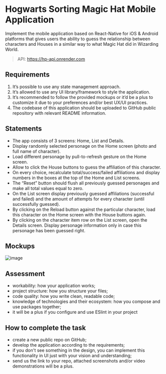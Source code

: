 # Hogwarts Sorting Magic Hat Mobile Application

Implement the mobile application based on React-Native for iOS & Android platforms that gives users the ability to guess the relationship between characters and Houses in a similar way to what Magic Hat did in Wizarding World. 

> API: https://hp-api.onrender.com

## Requirements
1. It’s possible to use any state management approach.
2. It’s allowed to use any UI library/framework to style the application.
3. It’s recommended to follow the provided mockups or it’d be a plus to customize it due to your preferences and/or best UX/UI practices.
4. The codebase of this application should be uploaded to GitHub public repository with relevant README information.

## Statements
- The app consists of 3 screens: Home, List and Details.
- Display randomly selected personage on the Home screen (photo and full name of character).
- Load different personage by pull-to-refresh gesture on the Home screen.
- Allow to click the House buttons to guess the affiliation of this character.
- On every choice, recalculate total/success/failed affiliations and display numbers in the boxes at the top of the Home and List screens. 
- The “Reset” button should flush all previously guessed personages and make all total values equal to zero.
- On the List screen display previously guessed affiliations (successful and failed) and the amount of attempts for every character (until successfully guessed).
- By clicking on the Reload button against the particular character, load this character on the Home screen with the House buttons again.
- By clicking on the character item row on the List screen, open the Details screen. Display personage information only in case this personage has been guessed right.

## Mockups
![image](https://res.cloudinary.com/dgw6mlivg/image/upload/v1705016665/Super_Final_fnk3nz.png)

## Assessment
- workability: how your application works;
- project structure: how you structure your files;
- code quality: how you write clean, readable code;
- knowledge of technologies and their ecosystem: how you compose and use packages together;
- it will be a plus if you configure and use ESlint in your project

## How to complete the task
- create a new public repo on GitHub;
- develop the application according to the requirements;
- if you don't see something in the design, you can implement this functionality in UI just with your vision and understanding;
- send us the link to your repo, attached screenshots and/or video demonstrations will be a plus.
